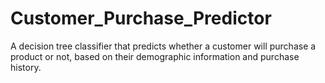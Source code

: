 # Customer_Purchase_Predictor

 A decision tree classifier that predicts whether a customer will purchase a product or not, based on their demographic information and purchase history.	
